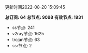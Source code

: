更新时间2022-08-20 15:09:45

**总订阅: 64**
**总节点: 9098**
**有效节点: 1931**
- ss节点: 241
- v2ray节点: 1625
- trojan节点: 63
- ssr节点: 2
